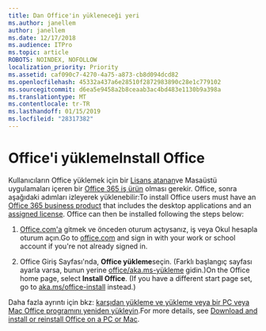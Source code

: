 ```yaml
---
title: Dan Office'in yükleneceği yeri
ms.author: janellem
author: janellem
ms.date: 12/17/2018
ms.audience: ITPro
ms.topic: article
ROBOTS: NOINDEX, NOFOLLOW
localization_priority: Priority
ms.assetid: caf090c7-4270-4a75-a873-cb8d094dcd82
ms.openlocfilehash: 45332a437a6e28510f2872983890c28e1c779102
ms.sourcegitcommit: d6ea5e9458a2b8ceaab3ac4bd483e1130b9a398a
ms.translationtype: MT
ms.contentlocale: tr-TR
ms.lasthandoff: 01/15/2019
ms.locfileid: "28317382"
---
```

# <a name="install-office"></a><span data-ttu-id="7c62f-102">Office'i yükleme</span><span class="sxs-lookup"><span data-stu-id="7c62f-102">Install Office</span></span>

<span data-ttu-id="7c62f-p101">Kullanıcıların Office yüklemek için bir [Lisans atanan](https://docs.microsoft.com/office365/admin/subscriptions-and-billing/assign-licenses-to-users)ve Masaüstü uygulamaları içeren bir [Office 365 iş ürün](https://support.office.com/article/f8ab5e25-bf3f-4a47-b264-174b1ee925fd.aspx) olması gerekir. Office, sonra aşağıdaki adımları izleyerek yüklenebilir:</span><span class="sxs-lookup"><span data-stu-id="7c62f-p101">To install Office users must have an [Office 365 business product](https://support.office.com/article/f8ab5e25-bf3f-4a47-b264-174b1ee925fd.aspx) that includes the desktop applications and an [assigned license](https://docs.microsoft.com/office365/admin/subscriptions-and-billing/assign-licenses-to-users). Office can then be installed following the steps below:</span></span>
  
1. <span data-ttu-id="7c62f-105">[Office.com'a](https://www.office.com) gitmek ve önceden oturum açtıysanız, iş veya Okul hesapla oturum açın.</span><span class="sxs-lookup"><span data-stu-id="7c62f-105">Go to [office.com](https://www.office.com) and sign in with your work or school account if you're not already signed in.</span></span> 
    
2. <span data-ttu-id="7c62f-p102">Office Giriş Sayfası'nda, **Office yükleme**seçin. (Farklı başlangıç sayfası ayarla varsa, bunun yerine [office/aka.ms-yükleme](https://aka.ms/office-install) gidin.)</span><span class="sxs-lookup"><span data-stu-id="7c62f-p102">On the Office home page, select **Install Office**. (If you have a different start page set, go to [aka.ms/office-install](https://aka.ms/office-install) instead.)</span></span> 
    
<span data-ttu-id="7c62f-108">Daha fazla ayrıntı için bkz: [karşıdan yükleme ve yükleme veya bir PC veya Mac Office programını yeniden yükleyin](https://support.office.com/article/4414eaaf-0478-48be-9c42-23adc4716658.aspx).</span><span class="sxs-lookup"><span data-stu-id="7c62f-108">For more details, see [Download and install or reinstall Office on a PC or Mac](https://support.office.com/article/4414eaaf-0478-48be-9c42-23adc4716658.aspx).</span></span>
  

